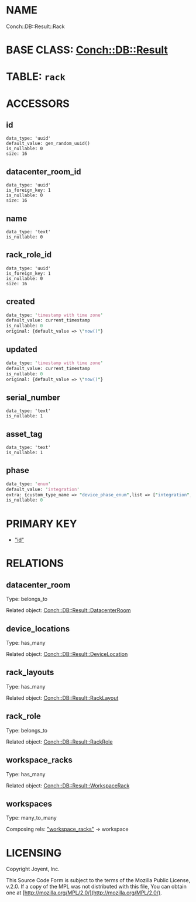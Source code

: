 # NAME

Conch::DB::Result::Rack

# BASE CLASS: [Conch::DB::Result](https://metacpan.org/pod/Conch::DB::Result)

# TABLE: `rack`

# ACCESSORS

## id

```
data_type: 'uuid'
default_value: gen_random_uuid()
is_nullable: 0
size: 16
```

## datacenter\_room\_id

```
data_type: 'uuid'
is_foreign_key: 1
is_nullable: 0
size: 16
```

## name

```
data_type: 'text'
is_nullable: 0
```

## rack\_role\_id

```
data_type: 'uuid'
is_foreign_key: 1
is_nullable: 0
size: 16
```

## created

```perl
data_type: 'timestamp with time zone'
default_value: current_timestamp
is_nullable: 0
original: {default_value => \"now()"}
```

## updated

```perl
data_type: 'timestamp with time zone'
default_value: current_timestamp
is_nullable: 0
original: {default_value => \"now()"}
```

## serial\_number

```
data_type: 'text'
is_nullable: 1
```

## asset\_tag

```
data_type: 'text'
is_nullable: 1
```

## phase

```perl
data_type: 'enum'
default_value: 'integration'
extra: {custom_type_name => "device_phase_enum",list => ["integration","installation","production","diagnostics","decommissioned"]}
is_nullable: 0
```

# PRIMARY KEY

- ["id"](#id)

# RELATIONS

## datacenter\_room

Type: belongs\_to

Related object: [Conch::DB::Result::DatacenterRoom](https://metacpan.org/pod/Conch::DB::Result::DatacenterRoom)

## device\_locations

Type: has\_many

Related object: [Conch::DB::Result::DeviceLocation](https://metacpan.org/pod/Conch::DB::Result::DeviceLocation)

## rack\_layouts

Type: has\_many

Related object: [Conch::DB::Result::RackLayout](https://metacpan.org/pod/Conch::DB::Result::RackLayout)

## rack\_role

Type: belongs\_to

Related object: [Conch::DB::Result::RackRole](https://metacpan.org/pod/Conch::DB::Result::RackRole)

## workspace\_racks

Type: has\_many

Related object: [Conch::DB::Result::WorkspaceRack](https://metacpan.org/pod/Conch::DB::Result::WorkspaceRack)

## workspaces

Type: many\_to\_many

Composing rels: ["workspace\_racks"](#workspace_racks) -> workspace

# LICENSING

Copyright Joyent, Inc.

This Source Code Form is subject to the terms of the Mozilla Public License,
v.2.0. If a copy of the MPL was not distributed with this file, You can obtain
one at [http://mozilla.org/MPL/2.0/](http://mozilla.org/MPL/2.0/).
